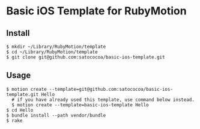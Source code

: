 # Basic iOS Template for RubyMotion 

## Install

```
$ mkdir ~/Library/RubyMotion/template
$ cd ~/Library/RubyMotion/template
$ git clone git@github.com:satococoa/basic-ios-template.git
```

## Usage

```
$ motion create --template=git@github.com:satococoa/basic-ios-template.git Hello
  # if you have already used this template, use command below instead.
  $ motion create --template=basic-ios-template Hello
$ cd Hello
$ bundle install --path vendor/bundle
$ rake
```
